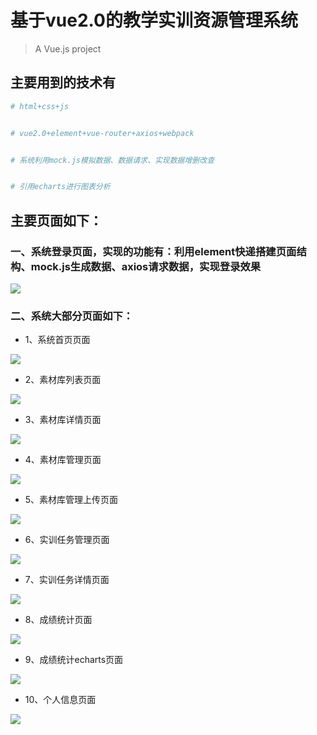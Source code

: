 # 基于vue2.0的教学实训资源管理系统

> A Vue.js project

## 主要用到的技术有

``` bash
# html+css+js


# vue2.0+element+vue-router+axios+webpack


# 系统利用mock.js模拟数据、数据请求、实现数据增删改查


# 引用echarts进行图表分析

```
## 主要页面如下：

### 一、系统登录页面，实现的功能有：利用element快递搭建页面结构、mock.js生成数据、axios请求数据，实现登录效果<br/>

![](https://github.com/wantingandwt/VUE-Resources/blob/master/src/assets/title/login.png)  <br/>

### 二、系统大部分页面如下：<br/>

* 1、系统首页页面

![](https://github.com/wantingandwt/VUE-Resources/blob/master/src/assets/title/home.png)  <br/>

* 2、素材库列表页面

![](https://github.com/wantingandwt/VUE-Resources/blob/master/src/assets/title/mear.png)  <br/>


* 3、素材库详情页面

![](https://github.com/wantingandwt/VUE-Resources/blob/master/src/assets/title/meardetail.png)  <br/>

* 4、素材库管理页面

![](https://github.com/wantingandwt/VUE-Resources/blob/master/src/assets/title/mearmanage.png)  <br/>

* 5、素材库管理上传页面

![](https://github.com/wantingandwt/VUE-Resources/blob/master/src/assets/title/mearup.png)  <br/>

* 6、实训任务管理页面

![](https://github.com/wantingandwt/VUE-Resources/blob/master/src/assets/title/task.png)  <br/>

* 7、实训任务详情页面

![](https://github.com/wantingandwt/VUE-Resources/blob/master/src/assets/title/taskdetails.png)  <br/>

* 8、成绩统计页面

![](https://github.com/wantingandwt/VUE-Resources/blob/master/src/assets/title/card.png)  <br/>

* 9、成绩统计echarts页面

![](https://github.com/wantingandwt/VUE-Resources/blob/master/src/assets/title/echart.png)  <br/>

* 10、个人信息页面

![](https://github.com/wantingandwt/VUE-Resources/blob/master/src/assets/title/info.png)  <br/>


